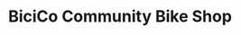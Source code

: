 ---
title: "BiciCo Community Bike Shop"
url: /hartford/bicico-community-bike-shop/
shop: bicycle
---